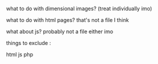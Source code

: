 what to do with dimensional images? (treat individually imo)

what to do with html pages? that's not a file I think

what about js? probably not a file either imo

things to exclude :

html
js
php
